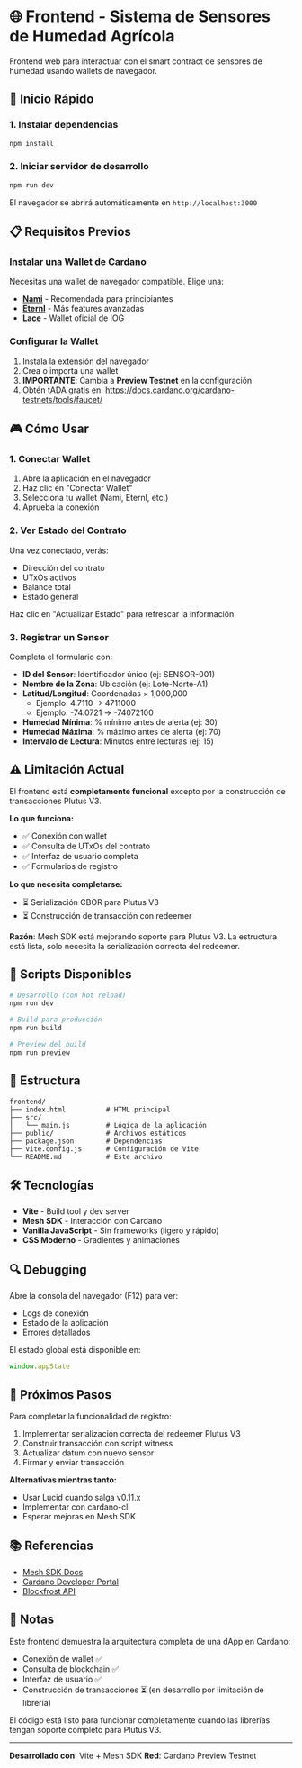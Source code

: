 # 🌐 Frontend - Sistema de Sensores de Humedad Agrícola

Frontend web para interactuar con el smart contract de sensores de humedad usando wallets de navegador.

## 🚀 Inicio Rápido

### 1. Instalar dependencias

```bash
npm install
```

### 2. Iniciar servidor de desarrollo

```bash
npm run dev
```

El navegador se abrirá automáticamente en `http://localhost:3000`

## 📋 Requisitos Previos

### Instalar una Wallet de Cardano

Necesitas una wallet de navegador compatible. Elige una:

- **[Nami](https://namiwallet.io/)** - Recomendada para principiantes
- **[Eternl](https://eternl.io/)** - Más features avanzadas
- **[Lace](https://www.lace.io/)** - Wallet oficial de IOG

### Configurar la Wallet

1. Instala la extensión del navegador
2. Crea o importa una wallet
3. **IMPORTANTE**: Cambia a **Preview Testnet** en la configuración
4. Obtén tADA gratis en: https://docs.cardano.org/cardano-testnets/tools/faucet/

## 🎮 Cómo Usar

### 1. Conectar Wallet

1. Abre la aplicación en el navegador
2. Haz clic en "Conectar Wallet"
3. Selecciona tu wallet (Nami, Eternl, etc.)
4. Aprueba la conexión

### 2. Ver Estado del Contrato

Una vez conectado, verás:
- Dirección del contrato
- UTxOs activos
- Balance total
- Estado general

Haz clic en "Actualizar Estado" para refrescar la información.

### 3. Registrar un Sensor

Completa el formulario con:

- **ID del Sensor**: Identificador único (ej: SENSOR-001)
- **Nombre de la Zona**: Ubicación (ej: Lote-Norte-A1)
- **Latitud/Longitud**: Coordenadas × 1,000,000
  - Ejemplo: 4.7110 → 4711000
  - Ejemplo: -74.0721 → -74072100
- **Humedad Mínima**: % mínimo antes de alerta (ej: 30)
- **Humedad Máxima**: % máximo antes de alerta (ej: 70)
- **Intervalo de Lectura**: Minutos entre lecturas (ej: 15)

## ⚠️ Limitación Actual

El frontend está **completamente funcional** excepto por la construcción de transacciones Plutus V3.

**Lo que funciona:**
- ✅ Conexión con wallet
- ✅ Consulta de UTxOs del contrato
- ✅ Interfaz de usuario completa
- ✅ Formularios de registro

**Lo que necesita completarse:**
- ⏳ Serialización CBOR para Plutus V3
- ⏳ Construcción de transacción con redeemer

**Razón**: Mesh SDK está mejorando soporte para Plutus V3. La estructura está lista, solo necesita la serialización correcta del redeemer.

## 🔧 Scripts Disponibles

```bash
# Desarrollo (con hot reload)
npm run dev

# Build para producción
npm run build

# Preview del build
npm run preview
```

## 📁 Estructura

```
frontend/
├── index.html          # HTML principal
├── src/
│   └── main.js         # Lógica de la aplicación
├── public/             # Archivos estáticos
├── package.json        # Dependencias
├── vite.config.js      # Configuración de Vite
└── README.md           # Este archivo
```

## 🛠️ Tecnologías

- **Vite** - Build tool y dev server
- **Mesh SDK** - Interacción con Cardano
- **Vanilla JavaScript** - Sin frameworks (ligero y rápido)
- **CSS Moderno** - Gradientes y animaciones

## 🔍 Debugging

Abre la consola del navegador (F12) para ver:
- Logs de conexión
- Estado de la aplicación
- Errores detallados

El estado global está disponible en:
```javascript
window.appState
```

## 🚀 Próximos Pasos

Para completar la funcionalidad de registro:

1. Implementar serialización correcta del redeemer Plutus V3
2. Construir transacción con script witness
3. Actualizar datum con nuevo sensor
4. Firmar y enviar transacción

**Alternativas mientras tanto:**
- Usar Lucid cuando salga v0.11.x
- Implementar con cardano-cli
- Esperar mejoras en Mesh SDK

## 📚 Referencias

- [Mesh SDK Docs](https://meshjs.dev/)
- [Cardano Developer Portal](https://developers.cardano.org/)
- [Blockfrost API](https://docs.blockfrost.io/)

## 💬 Notas

Este frontend demuestra la arquitectura completa de una dApp en Cardano:
- Conexión de wallet ✅
- Consulta de blockchain ✅
- Interfaz de usuario ✅
- Construcción de transacciones ⏳ (en desarrollo por limitación de librería)

El código está listo para funcionar completamente cuando las librerías tengan soporte completo para Plutus V3.

---

**Desarrollado con**: Vite + Mesh SDK
**Red**: Cardano Preview Testnet
